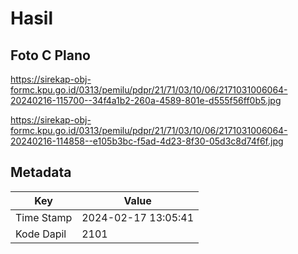 # Hasil

## Foto C Plano

https://sirekap-obj-formc.kpu.go.id/0313/pemilu/pdpr/21/71/03/10/06/2171031006064-20240216-115700--34f4a1b2-260a-4589-801e-d555f56ff0b5.jpg

https://sirekap-obj-formc.kpu.go.id/0313/pemilu/pdpr/21/71/03/10/06/2171031006064-20240216-114858--e105b3bc-f5ad-4d23-8f30-05d3c8d74f6f.jpg


## Metadata

| Key        | Value               |
| ---------- | ------------------- |
| Time Stamp | 2024-02-17 13:05:41 |
| Kode Dapil | 2101                |



